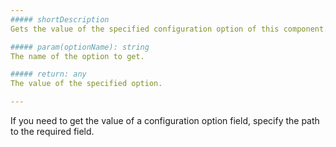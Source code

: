 ```yaml
---
##### shortDescription
Gets the value of the specified configuration option of this component.

##### param(optionName): string
The name of the option to get.

##### return: any
The value of the specified option.

---
```

If you need to get the value of a configuration option field, specify the path to the required field.